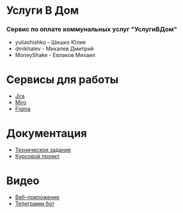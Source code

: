 # Услуги В Дом
### Сервис по оплате коммунальных услуг "УслугиВДом"

* yuliashishko - Шишко Юлия
* dmikhalev - Михалев Дмитрий
* MoneyShake - Евлаков Михаил

# Сервисы для работы
* [Jira](https://team-1613742229482.atlassian.net/jira/software/projects/MDS/boards/1)
* [Miro](https://miro.com/app/board/o9J_lOSEFVE=/)
* [Figma](https://www.figma.com/file/GBFgLYotUzHEIXUfyqTi0u/TP?node-id=0%3A1)

# Документация
* [Техническое задание](https://github.com/dmikhalev/metering-devices-service/blob/master/Documentation/Technical_task.pdf)
* [Курсовой проект](https://github.com/dmikhalev/metering-devices-service/blob/master/Documentation/Course_project.pdf)

# Видео
* [Веб-приложение](https://disk.yandex.ru/i/yEcI8pyU2atVxA)
* [Телеграмм бот](https://disk.yandex.ru/i/z-ey-9hGOec8Xg)

